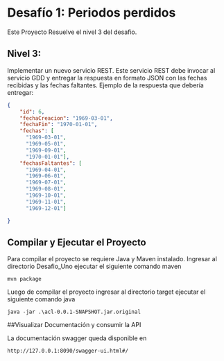 # Desafío 1: Periodos perdidos

Este Proyecto Resuelve el nivel 3 del desafio.
## Nivel 3:

Implementar un nuevo servicio REST. Este servicio REST debe invocar al servicio GDD y entregar la respuesta en formato JSON con las fechas recibidas y las fechas faltantes.
Ejemplo de la respuesta que debería entregar:

```json
{
    "id": 6,
    "fechaCreacion": "1969-03-01",
    "fechaFin": "1970-01-01",
    "fechas": [
      "1969-03-01",
      "1969-05-01",
      "1969-09-01",
      "1970-01-01"],
    "fechasFaltantes": [
      "1969-04-01",
      "1969-06-01",
      "1969-07-01",
      "1969-08-01",
      "1969-10-01",
      "1969-11-01",
      "1969-12-01"]

}
```
## Compilar y Ejecutar el Proyecto



Para compilar el proyecto se requiere Java y Maven instalado. Ingresar al directorio Desafio_Uno ejecutar el siguiente comando maven
    
    mvn package

Luego de compilar el proyecto ingresar al directorio target ejecutar el siguiente comando java

    java -jar .\acl-0.0.1-SNAPSHOT.jar.original

##Visualizar Documentación y consumir la API

La documentación swagger queda disponible en

    http://127.0.0.1:8090/swagger-ui.html#/